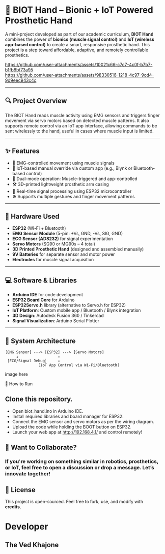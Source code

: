 # 🤖 BIOT Hand – Bionic + IoT Powered Prosthetic Hand

A mini-project developed as part of our academic curriculum, **BIOT Hand** combines the power of **bionics (muscle signal control)** and **IoT (wireless app-based control)** to create a smart, responsive prosthetic hand. This project is a step toward affordable, adaptive, and remotely controllable prosthetics.



https://github.com/user-attachments/assets/10021c66-c7c7-4c0f-b7b7-b1fb8bf73a95  
https://github.com/user-attachments/assets/98330516-1218-4c97-9cd4-9d9eec943c4c




---

## 🔍 Project Overview

The BIOT Hand reads muscle activity using EMG sensors and triggers finger movement via servo motors based on detected muscle patterns. It also supports remote control via an IoT app interface, allowing commands to be sent wirelessly to the hand, useful in cases where muscle input is limited.

---

## ✨ Features

- 🎯 EMG-controlled movement using muscle signals
- 📱 IoT-based manual override via custom app (e.g., Blynk or Bluetooth-based control)
- 🔄 Dual-mode operation: Muscle-triggered and app-controlled
- 🛠️ 3D-printed lightweight prosthetic arm casing
- 💪 Real-time signal processing using ESP32 microcontroller
- ⚙️ Supports multiple gestures and finger movement patterns

---

## 🧰 Hardware Used

- **ESP32** (Wi-Fi + Bluetooth)
- **EMG Sensor Module** (5-pin: +Vs, GND, -Vs, SIG, GND)
- **ECG Sensor (AD8232)** for signal experimentation
- **Servo Motors** (SG90 or MG90s – 4 total)
- **3D Printed Prosthetic Hand** (designed and assembled manually)
- **9V Batteries** for separate sensor and motor power
- **Electrodes** for muscle signal acquisition

---

## 💻 Software & Libraries

- **Arduino IDE** for code development
- **ESP32 Board Core** for Arduino
- **ESP32Servo.h** library (alternative to Servo.h for ESP32)
- **IoT Platform**: Custom mobile app / Bluetooth / Blynk integration
- **3D Design**: Autodesk Fusion 360 / Tinkercad
- **Signal Visualization**: Arduino Serial Plotter

---

## 🧪 System Architecture

```plaintext
[EMG Sensor] ---> [ESP32] ---> [Servo Motors]
     ↓                  ↑
 [ECG/Signal Debug]     ↓
               [IoT App Control via Wi-Fi/Bluetooth]
```

 image here

 
🚀 How to Run
## Clone this repository.
- Open biot_hand.ino in Arduino IDE.
- Install required libraries and board manager for ESP32.
- Connect the EMG sensor and servo motors as per the wiring diagram.
- Upload the code while holding the BOOT button on ESP32.
- Launch your web app at http://192.168.4.1/ and control remotely!

## 📩 Want to Collaborate?
### If you're working on something similar in robotics, prosthetics, or IoT, feel free to open a discussion or drop a message. Let’s innovate together!

## 📜 License
This project is open-sourced. Feel free to fork, use, and modify with **credits**.

# Developer
## The Ved Khajone

